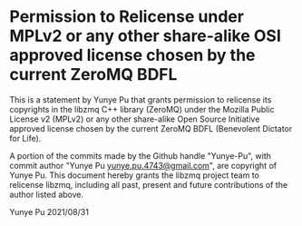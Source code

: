 # Permission to Relicense under MPLv2 or any other share-alike OSI approved license chosen by the current ZeroMQ BDFL

This is a statement by Yunye Pu
that grants permission to relicense its copyrights in the libzmq C++
library (ZeroMQ) under the Mozilla Public License v2 (MPLv2) or any other
share-alike Open Source Initiative approved license chosen by the current
ZeroMQ BDFL (Benevolent Dictator for Life).

A portion of the commits made by the Github handle "Yunye-Pu", with
commit author "Yunye Pu <yunye.pu.4743@gmail.com>", are copyright of Yunye Pu.
This document hereby grants the libzmq project team to relicense libzmq,
including all past, present and future contributions of the author listed above.

Yunye Pu
2021/08/31
